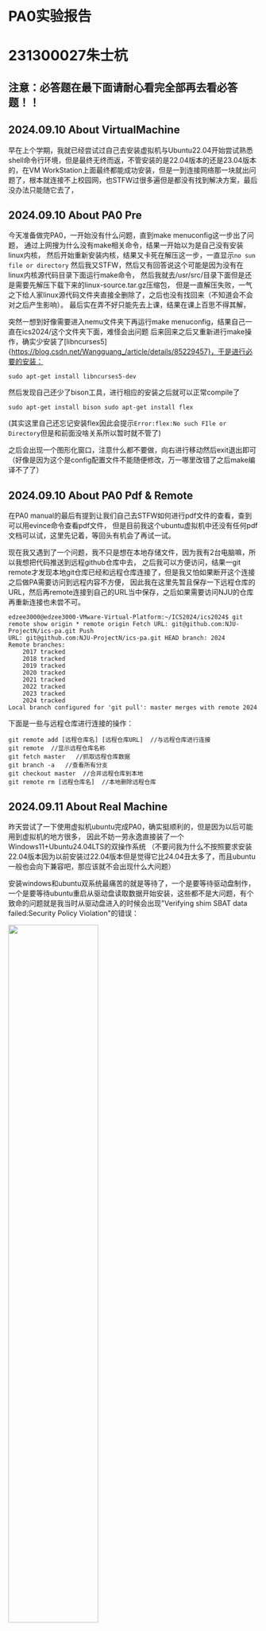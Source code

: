 # PA0实验报告
# 231300027朱士杭
## 注意：必答题在最下面请耐心看完全部再去看必答题！！
## 2024.09.10   About VirtualMachine
早在上个学期，我就已经尝试过自己去安装虚拟机与Ubuntu22.04开始尝试熟悉shell命令行环境，但是最终无终而返，不管安装的是22.04版本的还是23.04版本的，在VM WorkStation上面最终都能成功安装，但是一到连接网络那一块就出问题了，根本就连接不上校园网，也STFW过很多遍但是都没有找到解决方案，最后没办法只能随它去了，




## 2024.09.10   About PA0 Pre
今天准备做完PA0，一开始没有什么问题，直到make menuconfig这一步出了问题， 
通过上网搜为什么没有make相关命令，结果一开始以为是自己没有安装linux内核， 然后开始重新安装内核，结果又卡死在解压这一步，一直显示```no sun file or directory```
然后我又STFW，然后又有回答说这个可能是因为没有在linux内核源代码目录下面运行make命令， 然后我就去/usr/src/目录下面但是还是需要先解压下载下来的linux-source.tar.gz压缩包，
但是一直解压失败，一气之下给人家linux源代码文件夹直接全删除了，之后也没有找回来（不知道会不会对之后产生影响）。
最后实在弄不好只能先去上课，结果在课上百思不得其解，

突然一想到好像需要进入nemu文件夹下再运行make menuconfig，结果自己一直在ics2024/这个文件夹下面，难怪会出问题 
后来回来之后又重新进行make操作，确实少安装了[libncurses5]{https://blog.csdn.net/Wangguang_/article/details/85229457}，于是进行必要的安装： 
```
sudo apt-get install libncurses5-dev 
```
然后发现自己还少了bison工具，进行相应的安装之后就可以正常compile了 
```
sudo apt-get install bison sudo apt-get install flex  
```
(其实这里自己还忘记安装flex因此会提示```Error:flex:No such FIle or Directory```但是和前面没啥关系所以暂时就不管了) 


之后会出现一个图形化窗口，注意什么都不要做，向右进行移动然后exit退出即可（好像是因为这个是config配置文件不能随便修改，万一哪里改错了之后make编译不了了） 

## 2024.09.10   About PA0 Pdf & Remote
在PA0 manual的最后有提到让我们自己去STFW如何进行pdf文件的查看，查到可以用evince命令查看pdf文件，
但是目前我这个ubuntu虚拟机中还没有任何pdf文档可以试，这里先记着，等回头有机会了再试一试。 

现在我又遇到了一个问题，我不只是想在本地存储文件，因为我有2台电脑嘛，所以我想把代码推送到远程github仓库中去，
之后我可以方便访问，结果一git remote才发现本地git仓库已经和远程仓库连接了，但是我又怕如果断开这个连接之后做PA需要访问到远程内容不方便，
因此我在这里先暂且保存一下远程仓库的URL，然后再remote连接到自己的URL当中保存，之后如果需要访问NJU的仓库再重新连接也未尝不可。
``` 
edzee3000@edzee3000-VMware-Virtual-Platform:~/ICS2024/ics2024$ git remote show origin * remote origin Fetch URL: git@github.com:NJU-ProjectN/ics-pa.git Push  
URL: git@github.com:NJU-ProjectN/ics-pa.git HEAD branch: 2024 
Remote branches: 
    2017 tracked
    2018 tracked
    2019 tracked 
    2020 tracked 
    2021 tracked 
    2022 tracked 
    2023 tracked 
    2024 tracked 
Local branch configured for 'git pull': master merges with remote 2024 
```
下面是一些与远程仓库进行连接的操作： 
```
git remote add [远程仓库名] [远程仓库URL]  //与远程仓库进行连接 
git remote  //显示远程仓库名称 
git fetch master   //抓取远程仓库数据 
git branch -a   //查看所有分支 
git checkout master  //合并远程仓库到本地
git remote rm [远程仓库名]  //本地删除远程仓库 
```



## 2024.09.11 About Real Machine
昨天尝试了一下使用虚拟机ubuntu完成PA0，确实挺顺利的，但是因为以后可能用到虚拟机的地方很多，
因此不妨一劳永逸直接装了一个Windows11+Ubuntu24.04LTS的双操作系统
（不要问我为什么不按照要求安装22.04版本因为以前安装过22.04版本但是觉得它比24.04丑太多了，而且ubuntu一般也会向下兼容吧，那应该就不会出现什么大问题） 

安装windows和ubuntu双系统最痛苦的就是等待了，一个是要等待驱动盘制作，一个是要等待ubuntu重启从驱动盘读取数据开始安装，这些都不是大问题，有个致命的问题就是我当时从驱动盘进入的时候会出现"Verifying shim SBAT data failed:Security Policy Violation"的错误：

<img src="./pictures/重装操作系统bug.jpg" align=“center”  width="60%" />

百思不得其解，最后决定使用同学已经做好的24.04LTS版本的驱动盘就可以重新安装了，并且最后也成功安装，给真机留了大概200G的存储空间（应该是顶够了）

估计安装过程中的bug是因为bois里面某个东西没关，因为我的舍友也是出现了类似的问题，他关了某个东西就解决了，但是既然已经装好了那就算了。

其实安装过程中还出现了一个问题导致ubuntu安装失败，就是手动分区那里，看了网上的很多教程结果跟自己的电脑不一样，结果手动分区导致安装失败，重新安装


## 2024.09.11 About Clone
但是今天从github上clone下来昨天完成的部分的时候发现~/.bashrc下面的环境变量好像需要自己手动配置但是我又不会，因此只好把前面做好的给删掉然后重新source一下，然后发现可以echo出对应的路径名称了。

接下来查看.bashrc下的内容，发现多了以下两行: 
```
export NEMU_HOME=/home/edzee3000/ICS2024/ICS2024PA/nemu 
export AM_HOME=/home/edzee3000/ICS2024/ICS2024PA/abstract-machine 
```
好了，接下来就可以放心地将自己的代码仓库上传到github当中去了，因为已经学会配置~/.bashrc文件了，如果需要从nju的github上获取相关内容也就很容易了


## 2024.09.13 Answers to Some Quetions in PA0
### 为什么在某些 Linux 发行版中执行 “poweroff” 命令需要超级用户权限？
因为poweroff特别危险，涉及到很多linux内核的操作，而且需要操作系统介入去做一些“善后工作”，稍有不慎很可能导致数据丢失。在执行poweroff命令时，系统执行以下操作：
1. 发送关机信号：当执行poweroff命令时，Shell会向系统发送一个关机信号。这个信号通常是SIGTERM，它告诉系统需要进行关机操作。

2. 关闭所有进程：系统收到关机信号后，会开始关闭所有正在运行的进程。首先，系统会向所有运行的进程发送SIGTERM信号，要求它们优雅地终止。如果进程没有响应SIGTERM信号，系统会发送SIGKILL信号（9号信号）来强制终止这些进程。

3. 卸载文件系统：在关闭进程后，系统会卸载所有挂载的文件系统。这包括根文件系统和其他挂载的文件系统，如/home、/var等。卸载文件系统是为了确保数据的完整性，并防止在关机过程中出现错误。

4. 关闭设备：在卸载文件系统后，系统会关闭硬件设备。这包括关闭磁盘驱动器、网络接口、USB设备等。关闭设备是为了确保系统在关机过程中不会出现任何问题，并保护硬件设备的完整性。

5. 最后才是进行关机操作：当所有进程、文件系统和设备都已关闭后，系统会执行最后的关机操作。这包括停止CPU的运行、断电等操作，以完全关闭系统。

### 为什么不要在root账户中做PA
安全！！！！

以 root 身份登录 相当于 所有应用程序都以 root 权限运行，Firefox、Flash、OpenOffice 等中的每个漏洞现在都可以摧毁整个操作系统，问问自己真的有那个能力去把握整个操作系统不会出问题吗？误操作可能会无意中损坏系统文件, 导致系统无法启动，自己有能力去解决这个问题吗？

当自己是root身份时，可以执行任何操作并且系统不会询问！是否要格式化此磁盘？好的，只需单击一下就完成了，因为自己是 root，并且您知道自己在做什么……

### What Happened in Make？
有makefile的存在，我们可以直接make就行了，但是make究竟是什么？我自己认为make相当于一个自动化程序帮你自动执行编译汇编链接的操作，通过一个生成树根据每个文件之间的依赖关系自动进行链接，但是当我看过makefile里面的内容时说实话我并没有看懂，所以也只能这样了，比如进行```make run```命令的时候，我只需要知道抽象地表达的含义即可（即开始运行程序），但是其背后的逻辑依赖关系就不需要我再去关心了（因为我也看不懂），避免给我弱小的心灵带来打击。

## 2024.09.13 End for PA0
好的，那PA0就到此为止啦，这也是我第一次使用markdown写实验日志（应该叫实验报告），还有很多有关于vim、shell等命令学习，我不知道从何开始写起，还有好多当时做PA0过程中想要记录下来的东西，可惜现在都忘了（比如在ubuntu上安装微信QQ输入法edge浏览器等等）其实很多都可以写，但是跟实验报告关系不大，我就把它们都放在ICS2024/Experiment_Log/Attention.txt下面了，类似于一种实验日志随笔吧，有兴趣可以去看一看






## 2024.09.20 必答题


PA0的训练让我真切感受到了“好的提问”和“搜索查找”的重要性

“好的提问”和“通过STFW（Search The Fing Web）和RTFM（Read The Fing Manual）独立解决问题”是技术和学术领域中常见的两个概念，它们对于提高个人解决问题的能力和促进有效的沟通都非常重要。

在提问之前，应该先尝试自己解决问题，比如通过搜索、阅读文档、尝试不同的解决方案等。
确保你的问题具体、明确，并且提供了足够的信息，以便他人能够理解并帮助你。
即使是在寻求帮助时，也应该保持礼貌和尊重。
认识到回答者是在自愿地花费自己的时间来帮助你。
并且说话的时候尽量使用清晰、准确、语法正确的语言。
提供详细的背景信息和问题描述，包括你已经尝试的步骤和遇到的具体问题。
选择合适的论坛或邮件列表提问，避免在不相关的地方提问，
避免在多个地方重复提问。
如果问题得到解决，应该更新问题状态，让其他人知道问题已经解决，
对于提供帮助的人表示感谢。


### 好的提问
我个人认为一个“好的提问”首先要遵循“提问的智慧”和“别像弱智一样提问”中提到的相关建议，除此之外，我自己认为一个好的提问还需要
1. 明确具体：一个好的问题应该是明确和具体的，这样回答者才能准确理解问题的核心，避免给出模糊或不相关的回答。
2. 背景信息：在提问时提供足够的背景信息和上下文，比如你已经尝试过的解决方法、遇到问题的环境或条件，这些都有助于他人更快地定位问题。
3. 简洁清晰：尽管提供背景信息很重要，但问题本身应该尽量简洁，避免冗长和复杂，这样更容易吸引他人回答。
4. 尊重他人时间：认识到回答者是在花费自己的时间帮助你，因此提问时应该表现出尊重和感激。
5. 避免重复：在提问之前，先搜索看看是否已经有现成的答案，这样可以避免重复提问，节省大家的时间。

### 通过STFW和RTFM独立解决问题

在提问之前，自己先进行深入的研究和尝试，这是对自己和他人时间的尊重。
清晰、准确地描述问题，能够让回答者更快地理解问题并提供帮助。
遵守社区的规则和文化，比如在正确的论坛提问，使用合适的语言等。
对于那些愿意花时间帮助我的人，我学会了表达感激之情。
通过提问和回答，学习是一个双向的过程，我也可以成为帮助他人的人。

通过STFW和RTFM独立解决问题帮助很大（真的超级有意义！！！）：
1. 培养自主能力：STFW和RTFM鼓励个人自主寻找解决方案，这有助于培养解决问题的能力和自我学习能力。
2. 提高效率：通过自己搜索和阅读手册，可以更快地找到问题的解决方法，而不是等待他人回答。
3. 减少依赖：减少对他人帮助的依赖，可以在没有外部帮助的情况下也能独立完成任务。
4. 促进社区发展：当每个人都能通过自己的努力解决问题时，可以减少社区中重复问题的数量，使得社区资源可以更集中地解决新问题或更复杂的问题。
5.避免信息过载：在没有进行充分搜索和尝试之前就提问，可能会导致信息过载，因为可能已经有很多类似问题被讨论过。

总的来说，好的提问是一种艺术，它需要提问者具备清晰的表达能力和对问题背景的深入了解。而STFW和RTFM则是一种自我提升的过程，它们鼓励个人在寻求帮助之前先尽自己最大的努力。这两者都是技术社区中推崇的做法，有助于建立一个更加高效和互助的环境。




